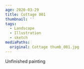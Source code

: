 ```yaml
---
age: 2020-03-29
title: Cottage 001
thumbnail: ''
tags:
  - Landscape
  - Illustration
  - sketch
mediaPaths:
  original: Cottage thumb_001.jpg
---
```

Unfinished painting